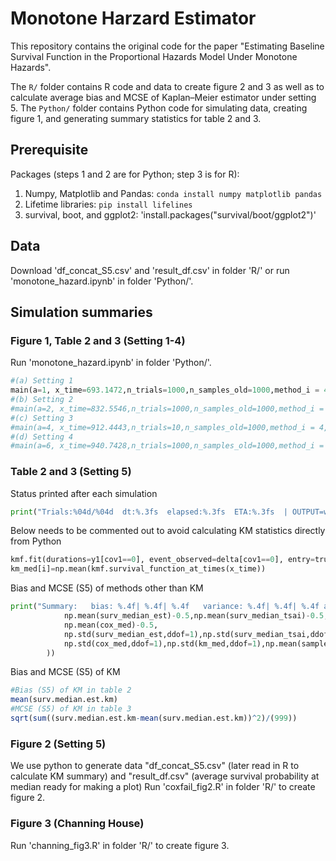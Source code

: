 # Monotone Harzard Estimator
This repository contains the original code for the paper "Estimating Baseline Survival Function in the Proportional Hazards Model Under Monotone Hazards".

The `R/` folder contains R code and data to create figure 2 and 3 as well as to calculate average bias and MCSE of Kaplan–Meier estimator under setting 5. The `Python/` folder contains Python code for simulating data, creating figure 1, and generating summary statistics for table 2 and 3.


## Prerequisite

Packages (steps 1 and 2 are for Python; step 3 is for R):
1. Numpy, Matplotlib and Pandas: `conda install numpy matplotlib pandas`
2. Lifetime libraries: `pip install lifelines`
3. survival, boot, and ggplot2: 'install.packages("survival/boot/ggplot2")'

## Data
Download 'df_concat_S5.csv' and 'result_df.csv' in folder 'R/' or run 'monotone_hazard.ipynb' in folder 'Python/'.


## Simulation summaries
### Figure 1, Table 2 and 3 (Setting 1-4)
Run 'monotone_hazard.ipynb' in folder 'Python/'.
```python
#(a) Setting 1
main(a=1, x_time=693.1472,n_trials=1000,n_samples_old=1000,method_i = 4,trun_scale=250)
#(b) Setting 2
#main(a=2, x_time=832.5546,n_trials=1000,n_samples_old=1000,method_i = 4,trun_scale=450)
#(c) Setting 3
#main(a=4, x_time=912.4443,n_trials=10,n_samples_old=1000,method_i = 4,trun_scale=500)
#(d) Setting 4
#main(a=6, x_time=940.7428,n_trials=1000,n_samples_old=1000,method_i = 4,trun_scale=500)
```
### Table 2 and 3 (Setting 5)
Status printed after each simulation
```python
print("Trials:%04d/%04d  dt:%.3fs  elapsed:%.3fs  ETA:%.3fs  | OUTPUT=wu:%.4f tsai:%.4f cox:%.4f| min_x:%.4f min_t:%.4f  valid_n:%4d"%(i, n_trials, dt, elapsed, eta, surv_median_est[i], surv_median_tsai[i],cox_med[i],min_x, min_t, n_samples))
```
Below needs to be commented out to avoid calculating KM statistics directly from Python
```python
kmf.fit(durations=y1[cov1==0], event_observed=delta[cov1==0], entry=truncation[cov1==0])
km_med[i]=np.mean(kmf.survival_function_at_times(x_time))
```
Bias and MCSE (S5) of methods other than KM
```python
print("Summary:   bias: %.4f| %.4f| %.4f   variance: %.4f| %.4f| %.4f avg_n:%4d"%(
            np.mean(surv_median_est)-0.5,np.mean(surv_median_tsai)-0.5,
            np.mean(cox_med)-0.5,
            np.std(surv_median_est,ddof=1),np.std(surv_median_tsai,ddof=1),
            np.std(cox_med,ddof=1),np.std(km_med,ddof=1),np.mean(sample_size)
        ))
```
Bias and MCSE (S5) of KM
```r
#Bias (S5) of KM in table 2
mean(surv.median.est.km)
#MCSE (S5) of KM in table 3
sqrt(sum((surv.median.est.km-mean(surv.median.est.km))^2)/(999))
```

### Figure 2 (Setting 5)
We use python to generate data "df_concat_S5.csv" (later read in R to calculate KM summary) and "result_df.csv" (average survival probability at median ready for making a plot)
Run 'coxfail_fig2.R' in folder 'R/' to create figure 2.


### Figure 3 (Channing House)
Run 'channing_fig3.R' in folder 'R/' to create figure 3.
